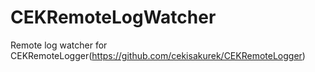 CEKRemoteLogWatcher
===================

Remote log watcher for CEKRemoteLogger(https://github.com/cekisakurek/CEKRemoteLogger)
